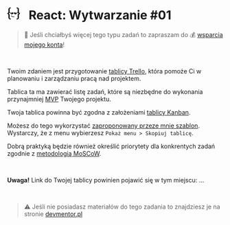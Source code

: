 # [![](../assets/img/logo-readme2.jpg)](https://devmentor.pl) &nbsp; React: Wytwarzanie #01

> :loudspeaker: Jeśli chciałbyś więcej tego typu zadań to zapraszam do :moneybag: [wsparcia mojego konta](https://github.com/sponsors/devmentor-pl)!

&nbsp;

Twoim zdaniem jest przygotowanie [tablicy Trello](https://trello.com/), która pomoże Ci w planowaniu i zarządzaniu pracą nad projektem.

Tablica ta ma zawierać listę zadań, które są niezbędne do wykonania przynajmniej [MVP](https://en.wikipedia.org/wiki/Minimum_viable_product) Twojego projektu.

Twoja tablica powinna być zgodna z założeniami [tablicy Kanban](https://zerobs.pl/zarzadzanie-projektami/kanban-w-zarzadzaniu-projektami/). 

Możesz do tego wykorzystać [zaproponowany przeze mnie szablon](https://trello.com/b/hx9WCXY8). Wystarczy, że z menu wybierzesz `Pokaż menu > Skopiuj tablicę`.

Dobrą praktyką będzie również określić priorytety dla konkrentych zadań zgodnie z [metodologią MoSCoW](https://pl.wikipedia.org/wiki/Metoda_MoSCoW).

&nbsp;

**Uwaga!** Link do Twojej tablicy powinien pojawić się w tym miejscu: ...

&nbsp;

> :warning: Jeśli nie posiadasz materiałów do tego zadania to znajdziesz je na stronie [devmentor.pl](https://devmentor.pl)
